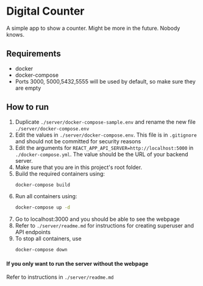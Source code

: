 # Digital Counter

A simple app to show a counter. Might be more in the future. Nobody knows.

## Requirements
- docker
- docker-compose
- Ports 3000, 5000,5432,5555 will be used by default, so make sure they are empty

## How to run
1. Duplicate `./server/docker-compose-sample.env` and rename the new file `./server/docker-compose.env`
1. Edit the values in `./server/docker-compose.env`. This file is in `.gitignore` and should not be committed for security reasons 
1. Edit the arguments for `REACT_APP_API_SERVER=http://localhost:5000` in `./docker-compose.yml`. The value should be the URL of your backend server.
1. Make sure that you are in this project's root folder.
1. Build the required containers using:
    ```bash
    docker-compose build
    ```
1. Run all containers using:
    ```bash
    docker-compose up -d
    ```
1. Go to localhost:3000 and you should be able to see the webpage
1. Refer to `./server/readme.md` for instructions for creating superuser and API endpoints
1. To stop all containers, use
    ```bash
    docker-compose down
    ```
#### If you only want to run the server without the webpage

Refer to instructions in `./server/readme.md`

